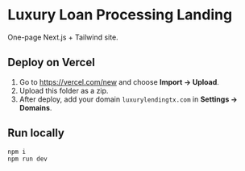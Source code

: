 # Luxury Loan Processing Landing

One-page Next.js + Tailwind site.

## Deploy on Vercel
1. Go to https://vercel.com/new and choose **Import → Upload**.
2. Upload this folder as a zip.
3. After deploy, add your domain `luxurylendingtx.com` in **Settings → Domains**.

## Run locally
```bash
npm i
npm run dev
```

